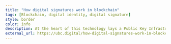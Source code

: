 ```yaml
---
title: "How digital signatures work in blockchain"
tags: [Blockchain, digital identity, digital signature]
style: border
color: info
description: At the heart of this technology lays a Public Key Infrastructure (PKI) that foresees the use of a pair of keys, of which one end – the public key – is intended to be public and the other end – the private key – is held only by the signer in person.
external_url: https://ubc.digital/how-digital-signatures-work-in-blockchain/
---
```

